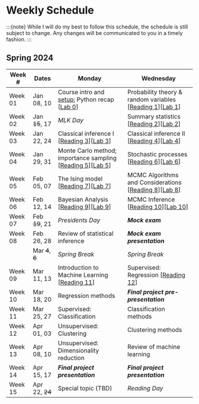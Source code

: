 # Weekly Schedule

:::{note}
While I will do my best to follow this schedule, the schedule is still subject to change.
Any changes will be communicated to you in a timely fashion.
:::

## Spring 2024

| Week # | Dates | Monday | Wednesday |
|--------|-------|--------|-----------|
| Week 01 | Jan 08, 10 | Course intro and [setup](setup); Python recap [[Lab 0](labs/00)] | Probability theory & random variables [[Reading 1](readings/01)][[Lab 1](labs/01)] |
| Week 02 | Jan ~~15~~, 17 | *MLK Day* | Summary statistics [[Reading 2](readings/02)][[Lab 2](labs/02)] |
| Week 03 | Jan 22, 24 | Classical inference I [[Reading 3](readings/03)][[Lab 3](labs/03)] | Classical inference II [[Reading 4](readings/04)][[Lab 4](labs/04)] |
| Week 04 | Jan 29, 31 | Monte Carlo method; importance sampling [[Reading 5](readings/05)][[Lab 5](labs/05)] | Stochastic processes [[Reading 6](readings/06)][[Lab 6](labs/06)] |
| Week 05 | Feb 05, 07 | The Ising model [[Reading 7](readings/07)][[Lab 7](labs/07)] | MCMC Algorithms and Considerations [[Reading 8](readings/08)][[Lab 8](labs/08)] |
| Week 06 | Feb 12, 14 | Bayesian Analysis [[Reading 9](readings/09)][[Lab 9](labs/09)] | MCMC Inference [[Reading 10](readings/10)][[Lab 10](labs/10)] |
| Week 07 | Feb ~~19~~, 21 | *Presidents Day* | ***Mock exam*** |
| Week 08 | Feb 26, 28 | Review of statistical inference | ***Mock exam presentation*** |
|         | Mar ~~4~~, ~~6~~ | *Spring Break* | *Spring Break* |
| Week 09 | Mar 11, 13 | Introduction to Machine Learning [[Reading 11](readings/11)] | Supervised: Regression [[Reading 12](readings/12)] |
| Week 10 | Mar 18, 20 | Regression methods | ***Final project pre-presentation*** |
| Week 11 | Mar 25, 27 | Supervised: Classification | Classification methods |
| Week 12 | Apr 01, 03 | Unsupervised: Clustering | Clustering methods |
| Week 13 | Apr 08, 10 | Unsupervised: Dimensionality reduction | Review of machine learning  |
| Week 14 | Apr 15, 17 | ***Final project presentation*** | ***Final project presentation*** |
| Week 15 | Apr 22, ~~24~~ | Special topic (TBD) | *Reading Day* |
